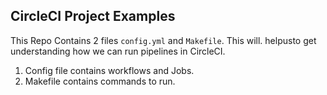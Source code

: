 ## CircleCI Project Examples

This Repo Contains 2 files `config.yml` and `Makefile`. This will. helpusto get understanding how we can run pipelines in CircleCI. 
1. Config file contains workflows and Jobs. 
2. Makefile contains commands to run. 